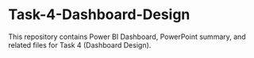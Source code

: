 # Task-4-Dashboard-Design
This repository contains Power BI Dashboard, PowerPoint summary, and related files for Task 4 (Dashboard Design).
